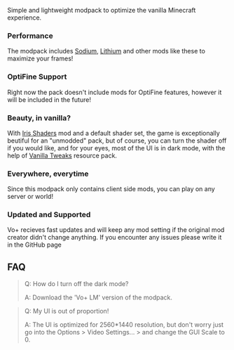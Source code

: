Simple and lightweight modpack to optimize the vanilla Minecraft experience.

### Performance
The modpack includes [Sodium](https://modrinth.com/mod/sodium), [Lithium](https://modrinth.com/mod/lithium) and other mods like these to maximize your frames!

### OptiFine Support
Right now the pack doesn't include mods for OptiFine features, however it will be included in the future!

### Beauty, in vanilla?
With [Iris Shaders](https://modrinth.com/mod/iris) mod and a default shader set, the game is exceptionally beutiful for an "unmodded" pack, but of course, you can turn the shader off if you would like, and for your eyes, most of the UI is in dark mode, with the help of [Vanilla Tweaks](https://vanillatweaks.net/picker/resource-packs/) resource pack.

### Everywhere, everytime
Since this modpack only contains client side mods, you can play on any server or world!

### Updated and Supported
Vo+ recieves fast updates and will keep any mod setting if the original mod creator didn't change anything. If you encounter any issues please write it in the GitHub page

## FAQ
> Q: How do I turn off the dark mode?
> 
> A: Download the 'Vo+ LM' version of the modpack.

> Q: My UI is out of proportion!
> 
> A: The UI is optimized for 2560*1440 resolution, but don't worry just go into the Options > Video Settings... > and change the GUI Scale to 0. 
